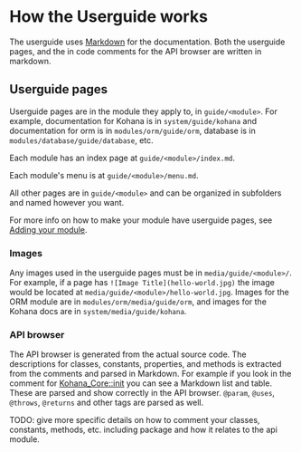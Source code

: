# How the Userguide works

The userguide uses [Markdown](markdown) for the documentation. Both the userguide pages, and the in code comments for the API browser are written in markdown.

## Userguide pages

Userguide pages are in the module they apply to, in `guide/<module>`. For example, documentation for Kohana is in `system/guide/kohana` and documentation for orm is in `modules/orm/guide/orm`, database is in `modules/database/guide/database`, etc.

Each module has an index page at `guide/<module>/index.md`.

Each module's menu is at `guide/<module>/menu.md`.

All other pages are in `guide/<module>` and can be organized in subfolders and named however you want.

For more info on how to make your module have userguide pages, see [Adding your module](adding).

### Images

Any images used in the userguide pages must be in `media/guide/<module>/`. For example, if a page has `![Image Title](hello-world.jpg)` the image would be located at `media/guide/<module>/hello-world.jpg`. Images for the ORM module are in `modules/orm/media/guide/orm`, and images for the Kohana docs are in `system/media/guide/kohana`.

### API browser

The API browser is generated from the actual source code. The descriptions for classes, constants, properties, and methods is extracted from the comments and parsed in Markdown. For example if you look in the comment for [Kohana_Core::init](https://github.com/kohana/core/blob/c443c44922ef13421f4a/classes/kohana/core.php#L5) you can see a Markdown list and table. These are parsed and show correctly in the API browser. `@param`, `@uses`, `@throws`, `@returns` and other tags are parsed as well.

TODO: give more specific details on how to comment your classes, constants, methods, etc. including package and how it relates to the api module.
